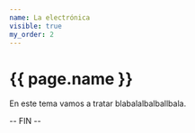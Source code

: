 ```yaml
---
name: La electrónica
visible: true
my_order: 2
---
```


# {{ page.name }}

En este tema vamos a tratar blabalalbalballbala.

-- FIN --